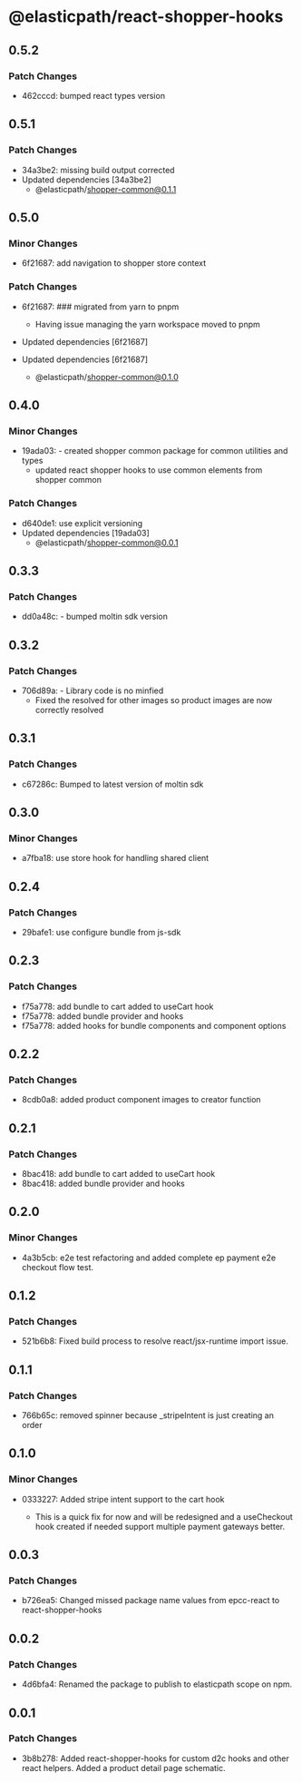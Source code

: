# @elasticpath/react-shopper-hooks

## 0.5.2

### Patch Changes

- 462cccd: bumped react types version

## 0.5.1

### Patch Changes

- 34a3be2: missing build output corrected
- Updated dependencies [34a3be2]
  - @elasticpath/shopper-common@0.1.1

## 0.5.0

### Minor Changes

- 6f21687: add navigation to shopper store context

### Patch Changes

- 6f21687: ### migrated from yarn to pnpm

  - Having issue managing the yarn workspace moved to pnpm

- Updated dependencies [6f21687]
- Updated dependencies [6f21687]
  - @elasticpath/shopper-common@0.1.0

## 0.4.0

### Minor Changes

- 19ada03: - created shopper common package for common utilities and types
  - updated react shopper hooks to use common elements from shopper common

### Patch Changes

- d640de1: use explicit versioning
- Updated dependencies [19ada03]
  - @elasticpath/shopper-common@0.0.1

## 0.3.3

### Patch Changes

- dd0a48c: - bumped moltin sdk version

## 0.3.2

### Patch Changes

- 706d89a: - Library code is no minfied
  - Fixed the resolved for other images so product images are now correctly resolved

## 0.3.1

### Patch Changes

- c67286c: Bumped to latest version of moltin sdk

## 0.3.0

### Minor Changes

- a7fba18: use store hook for handling shared client

## 0.2.4

### Patch Changes

- 29bafe1: use configure bundle from js-sdk

## 0.2.3

### Patch Changes

- f75a778: add bundle to cart added to useCart hook
- f75a778: added bundle provider and hooks
- f75a778: added hooks for bundle components and component options

## 0.2.2

### Patch Changes

- 8cdb0a8: added product component images to creator function

## 0.2.1

### Patch Changes

- 8bac418: add bundle to cart added to useCart hook
- 8bac418: added bundle provider and hooks

## 0.2.0

### Minor Changes

- 4a3b5cb: e2e test refactoring and added complete ep payment e2e checkout flow test.

## 0.1.2

### Patch Changes

- 521b6b8: Fixed build process to resolve react/jsx-runtime import issue.

## 0.1.1

### Patch Changes

- 766b65c: removed spinner because \_stripeIntent is just creating an order

## 0.1.0

### Minor Changes

- 0333227: Added stripe intent support to the cart hook

  - This is a quick fix for now and will be redesigned and a useCheckout hook created if needed support multiple payment gateways better.

## 0.0.3

### Patch Changes

- b726ea5: Changed missed package name values from epcc-react to react-shopper-hooks

## 0.0.2

### Patch Changes

- 4d6bfa4: Renamed the package to publish to elasticpath scope on npm.

## 0.0.1

### Patch Changes

- 3b8b278: Added react-shopper-hooks for custom d2c hooks and other react helpers. Added a product detail page schematic.
